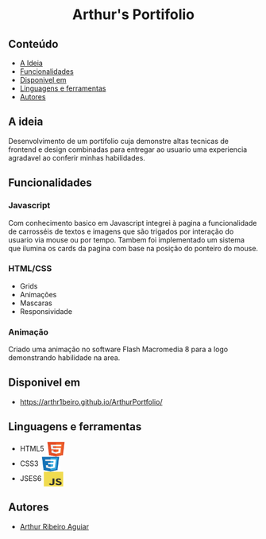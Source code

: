 <div align="center" style="margin: 20px; text-align: center">

<h1>Arthur's Portifolio</h1>


</div>

## Conteúdo

- [A Ideia](#a-ideia)
- [Funcionalidades](#funcionalidades)
- [Disponivel em](#disponivel-em)
- [Linguagens e ferramentas](#linguagens-e-ferramentas)
- [Autores](#autores)

## A ideia
Desenvolvimento de um portifolio cuja demonstre altas tecnicas de frontend e design combinadas para entregar ao usuario uma experiencia agradavel ao conferir minhas habilidades.

## Funcionalidades
### Javascript
Com conhecimento basico em Javascript integrei à pagina a funcionalidade de carrosséis de textos e imagens que são trigados por interação do usuario via mouse ou por tempo. Tambem foi implementado um sistema que ilumina os cards da pagina com base na posição do ponteiro do mouse.

### HTML/CSS
- Grids
- Animações
- Mascaras
- Responsividade

### Animação
Criado uma animação no software Flash Macromedia 8 para a logo demonstrando habilidade na area.

## Disponivel em
- https://arthr1beiro.github.io/ArthurPortfolio/

## Linguagens e ferramentas
- HTML5 <img align="center" alt="Arth-HTML" height="30" width="40" src="https://raw.githubusercontent.com/devicons/devicon/master/icons/html5/html5-original.svg">
- CSS3 <img align="center" alt="Arth-CSS" height="30" width="40" src="https://raw.githubusercontent.com/devicons/devicon/master/icons/css3/css3-original.svg">
- JSES6 <img align="center" alt="Arth-JS" height="30" width="40" src="https://raw.githubusercontent.com/devicons/devicon/master/icons/javascript/javascript-original.svg">

## Autores

- [Arthur Ribeiro Aguiar](https://www.github.com/ArthR1beiro)

